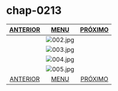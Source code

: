 # chap-0213
|[ANTERIOR](/chap-0212/readme.md)|[MENU](/readme.md)|[PRÓXIMO](/chap-0214/readme.md)|
 |:--:|:--:|:--:|
||![002.jpg](002.jpg)||
||![003.jpg](003.jpg)||
||![004.jpg](004.jpg)||
||![005.jpg](005.jpg)||
|[ANTERIOR](/chap-0212/readme.md)|[MENU](/readme.md)|[PRÓXIMO](/chap-0214/readme.md)|
